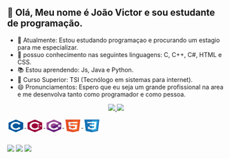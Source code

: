 ## 👋 Olá, Meu nome é João Victor e sou estudante de programação.


- 🔭 Atualmente:  Estou estudando programaçao e procurando um estagio para me especializar.
- 🌱 possuo conhecimento nas seguintes linguagens: C, C++, C#, HTML e CSS.
- 📚 Estou aprendendo:  Js, Java e Python.
- 🏫 Curso Superior: TSI (Tecnólogo em sistemas para internet).
- 😄 Pronunciamentos: Espero que eu seja um grande profissional na area e me desenvolva tanto como programador e como pessoa.
 
<div align="center">
  <a href="https://github.com/TotalRandon">
  <img height="180em" src="https://github-readme-stats.vercel.app/api?username=TotalRandon&show_icons=true&theme=react&include_all_commits=true&count_private=true"/>
  <img height="180em" src="https://github-readme-stats.vercel.app/api/top-langs/?username=TotalRandon&layout=compact&langs_count=7&theme=react"/>
</div>
  
<div style="display: inline_block"><br>
  <img align="center" alt="Joao-C" height="30" width="40" src="https://raw.githubusercontent.com/devicons/devicon/master/icons/c/c-plain.svg">
  <img align="center" alt="Joao-Cplusplus" height="30" width="40" src="https://raw.githubusercontent.com/devicons/devicon/master/icons/cplusplus/cplusplus-plain.svg">
  <img align="center" alt="Joao-Csharp" height="30" width="40" src="https://raw.githubusercontent.com/devicons/devicon/master/icons/csharp/csharp-original.svg">
  <img align="center" alt="Joao-HTML" height="30" width="40" src="https://raw.githubusercontent.com/devicons/devicon/master/icons/html5/html5-original.svg">
  <img align="center" alt="Joao-CSS" height="30" width="40" src="https://raw.githubusercontent.com/devicons/devicon/master/icons/css3/css3-original.svg">
</div>
  
  ##
  
<div>
  <a href="https://api.whatsapp.com/send?phone=5519988041511" target="_blank"><img src="https://img.shields.io/badge/WhatsApp-25D366?style=for-the-badge&logo=whatsapp&logoColor=white" target="_blank"></a>
  <a href="https://www.linkedin.com/in/jo%C3%A3o-victor-castro-ferrp-65ab42218/" target="_blank"><img src="https://img.shields.io/badge/LinkedIn-0077B5?style=for-the-badge&logo=linkedin&logoColor=white" target="_blank"></a>
  <a href="https://mail.google.com/mail/u/2/#inbox" target="_blank"><img src="https://img.shields.io/badge/Gmail-D14836?style=for-the-badge&logo=gmail&logoColor=white" target="_blank"></a>
</div>
